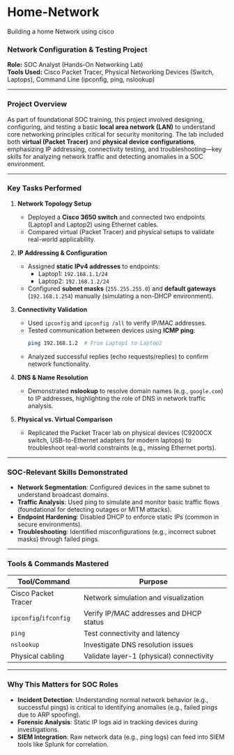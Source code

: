 # Home-Network
Building a home Network using cisco
### **Network Configuration & Testing Project**  
**Role:** SOC Analyst (Hands-On Networking Lab)  
**Tools Used:** Cisco Packet Tracer, Physical Networking Devices (Switch, Laptops), Command Line (ipconfig, ping, nslookup)  

---

### **Project Overview**  
As part of foundational SOC training, this project involved designing, configuring, and testing a basic **local area network (LAN)** to understand core networking principles critical for security monitoring. The lab included both **virtual (Packet Tracer)** and **physical device configurations**, emphasizing IP addressing, connectivity testing, and troubleshooting—key skills for analyzing network traffic and detecting anomalies in a SOC environment.  

---

### **Key Tasks Performed**  
1. **Network Topology Setup**  
   - Deployed a **Cisco 3650 switch** and connected two endpoints (Laptop1 and Laptop2) using Ethernet cables.  
   - Compared virtual (Packet Tracer) and physical setups to validate real-world applicability.  

2. **IP Addressing & Configuration**  
   - Assigned **static IPv4 addresses** to endpoints:  
     - Laptop1: `192.168.1.1/24`  
     - Laptop2: `192.168.1.2/24`  
   - Configured **subnet masks** (`255.255.255.0`) and **default gateways** (`192.168.1.254`) manually (simulating a non-DHCP environment).  

3. **Connectivity Validation**  
   - Used `ipconfig` and `ipconfig /all` to verify IP/MAC addresses.  
   - Tested communication between devices using **ICMP ping**:  
     ```bash
     ping 192.168.1.2  # From Laptop1 to Laptop2
     ```  
   - Analyzed successful replies (echo requests/replies) to confirm network functionality.  

4. **DNS & Name Resolution**  
   - Demonstrated **nslookup** to resolve domain names (e.g., `google.com`) to IP addresses, highlighting the role of DNS in network traffic analysis.  

5. **Physical vs. Virtual Comparison**  
   - Replicated the Packet Tracer lab on physical devices (C9200CX switch, USB-to-Ethernet adapters for modern laptops) to troubleshoot real-world constraints (e.g., missing Ethernet ports).  

---

### **SOC-Relevant Skills Demonstrated**  
- **Network Segmentation**: Configured devices in the same subnet to understand broadcast domains.  
- **Traffic Analysis**: Used ping to simulate and monitor basic traffic flows (foundational for detecting outages or MITM attacks).  
- **Endpoint Hardening**: Disabled DHCP to enforce static IPs (common in secure environments).  
- **Troubleshooting**: Identified misconfigurations (e.g., incorrect subnet masks) through failed pings.  

---

### **Tools & Commands Mastered**  
| **Tool/Command**       | **Purpose**                                  |  
|-------------------------|----------------------------------------------|  
| Cisco Packet Tracer     | Network simulation and visualization         |  
| `ipconfig`/`ifconfig`   | Verify IP/MAC addresses and DHCP status      |  
| `ping`                  | Test connectivity and latency                |  
| `nslookup`              | Investigate DNS resolution issues            |  
| Physical cabling        | Validate layer-1 (physical) connectivity     |  

---

### **Why This Matters for SOC Roles**  
- **Incident Detection**: Understanding normal network behavior (e.g., successful pings) is critical to identifying anomalies (e.g., failed pings due to ARP spoofing).  
- **Forensic Analysis**: Static IP logs aid in tracking devices during investigations.  
- **SIEM Integration**: Raw network data (e.g., ping logs) can feed into SIEM tools like Splunk for correlation.  
